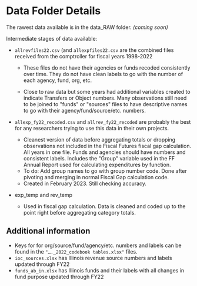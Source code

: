 # Data Folder Details

The rawest data available is in the data_RAW folder. *(coming soon)*

Intermediate stages of data available:

-   `allrevfiles22.csv` (and `allexpfiles22.csv` are the combined files received from the comptroller for fiscal years 1998-2022

    -   These files do not have their agencies or funds recoded consistently over time. They do not have clean labels to go with the number of each agency, fund, org, etc.

    -   Close to raw data but some years had additional variables created to indicate Transfers or Object numbers. Many observations still need to be joined to "funds" or "sources" files to have descriptive names to go with their agency/fund/source/etc. numbers.

-   `allexp_fy22_recoded.csv` and `allrev_fy22_recoded` are probably the best for any researchers trying to use this data in their own projects.

    -   Cleanest version of data before aggregating totals or dropping observations not included in the Fiscal Futures fiscal gap calculation. All years in one file. Funds and agencies should have numbers and consistent labels. Includes the "Group" variable used in the FF Annual Report used for calculating expenditures by function.
    -   To do: Add group names to go with group number code. Done after pivoting and merging in normal Fiscal Gap calculation code.
    -   Created in February 2023. Still checking accuracy.

-   exp_temp and rev_temp

    -   Used in fiscal gap calculation. Data is cleaned and coded up to the point right before aggregating category totals.

## Additional information

-   Keys for for org/source/fund/agency/etc. numbers and labels can be found in the `"…._2022_codebook tables.xlsx"` files.
-   `ioc_sources.xlsx` has Illinois revenue source numbers and labels updated through FY22
-   `funds_ab_in.xlsx` has Illinois funds and their labels with all changes in fund purpose updated through FY22
